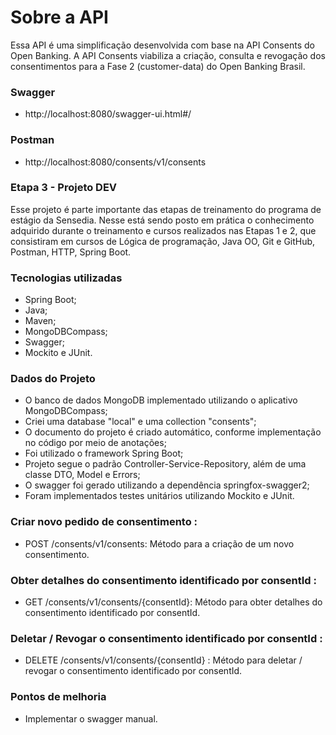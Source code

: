 # Sobre a API
Essa API é uma simplificação desenvolvida com base na API Consents do Open Banking. 
A API Consents viabiliza a criação, consulta e revogação dos consentimentos para a Fase 2 (customer-data) do Open Banking Brasil.

### Swagger
- http://localhost:8080/swagger-ui.html#/

### Postman
- http://localhost:8080/consents/v1/consents

### Etapa 3 - Projeto DEV
Esse projeto é parte importante das etapas de treinamento do programa de estágio da Sensedia. Nesse está sendo posto em prática o conhecimento adquirido durante o treinamento e cursos realizados nas Etapas 1 e 2, que consistiram em cursos de Lógica de programação, Java OO, Git e GitHub, Postman, HTTP, Spring Boot.

### Tecnologias utilizadas
- Spring Boot;
- Java;
- Maven;
- MongoDBCompass;
- Swagger;
- Mockito e JUnit.

### Dados do Projeto
- O banco de dados MongoDB implementado utilizando o aplicativo MongoDBCompass;
- Criei uma database "local" e uma collection "consents";
- O documento do projeto é criado automático, conforme implementação no código por meio de anotações;
- Foi utilizado o framework Spring Boot;
- Projeto segue o padrão Controller-Service-Repository, além de uma classe DTO, Model e Errors;
- O swagger foi gerado utilizando a dependência springfox-swagger2;
- Foram implementados testes unitários utilizando Mockito e JUnit.

### Criar novo pedido de consentimento : 
- POST /consents/v1/consents: Método para a criação de um novo consentimento.

### Obter detalhes do consentimento identificado por consentId : 
- GET /consents/v1/consents/{consentId}: Método para obter detalhes do consentimento identificado por consentId.

### Deletar / Revogar o consentimento identificado por consentId : 
- DELETE /consents/v1/consents/{consentId} : Método para deletar / revogar o consentimento identificado por consentId.

### Pontos de melhoria 
- Implementar o swagger manual.
